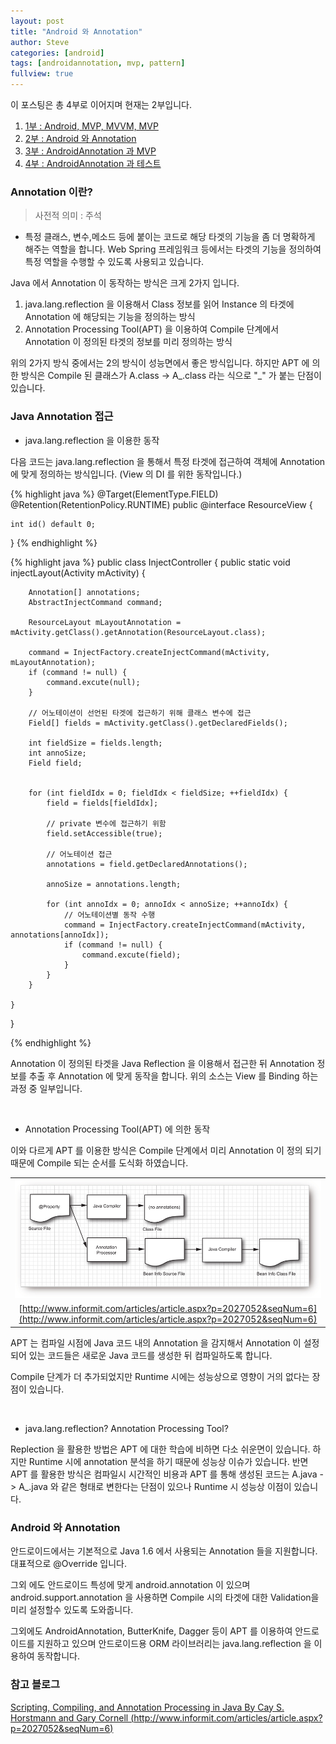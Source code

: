 ```yaml
---
layout: post
title: "Android 와 Annotation"
author: Steve
categories: [android]
tags: [androidannotation, mvp, pattern]
fullview: true
---
```


이 포스팅은 총 4부로 이어지며 현재는 2부입니다.

1. [1부 : Android, MVP, MVVM, MVP](/android/2015/01/18/01.Android%20mvc%20mvvm%20mvp.html)
2. [2부 : Android 와 Annotation](/android/2015/01/18/02.android%20%E1%84%8B%E1%85%AA%20annotation.html)
3. [3부 : AndroidAnnotation 과 MVP](/android/2015/01/18/03.androidannotation%20%E1%84%80%E1%85%AA%20mvp.html)
4. [4부 : AndroidAnnotation 과 테스트](/android/2015/01/18/04.androidannotation%20%E1%84%80%E1%85%AA%20%E1%84%90%E1%85%A6%E1%84%89%E1%85%B3%E1%84%90%E1%85%B3.html)


### Annotation 이란?

> 사전적 의미 : 주석

* 특정 클래스, 변수,메소드 등에 붙이는 코드로 해당 타겟의 기능을 좀 더 명확하게 해주는 역할을 합니다. Web Spring 프레임워크 등에서는 타겟의 기능을 정의하여 특정 역할을 수행할 수 있도록 사용되고 있습니다.

Java 에서 Annotation 이 동작하는 방식은 크게 2가지 입니다.

1. java.lang.reflection 을 이용해서 Class 정보를 읽어 Instance 의 타겟에 Annotation 에 해당되는 기능을 정의하는 방식
2. Annotation Processing Tool(APT) 을 이용하여 Compile 단계에서 Annotation 이 정의된 타겟의 정보를 미리 정의하는 방식

위의 2가지 방식 중에서는 2의 방식이 성능면에서 좋은 방식입니다. 하지만 APT 에 의한 방식은 Compile 된 클래스가 A.class -> A\_.class 라는 식으로 "_" 가 붙는 단점이 있습니다.

### Java Annotation 접근


* java.lang.reflection 을 이용한 동작

다음 코드는 java.lang.reflection 을 통해서 특정 타겟에 접근하여 객체에 Annotation 에 맞게 정의하는 방식입니다.
(View 의 DI 를 위한 동작입니다.)

{% highlight java %}
@Target(ElementType.FIELD)
@Retention(RetentionPolicy.RUNTIME)
public @interface ResourceView {

    int id() default 0;

}
{% endhighlight %}

{% highlight java %}
public class InjectController {
    public static void injectLayout(Activity mActivity) {

        Annotation[] annotations;
        AbstractInjectCommand command;

        ResourceLayout mLayoutAnnotation = mActivity.getClass().getAnnotation(ResourceLayout.class);

        command = InjectFactory.createInjectCommand(mActivity, mLayoutAnnotation);
        if (command != null) {
            command.excute(null);
        }

        // 어노테이션이 선언된 타겟에 접근하기 위해 클래스 변수에 접근
        Field[] fields = mActivity.getClass().getDeclaredFields();

        int fieldSize = fields.length;
        int annoSize;
        Field field;


        for (int fieldIdx = 0; fieldIdx < fieldSize; ++fieldIdx) {
            field = fields[fieldIdx];

            // private 변수에 접근하기 위함
            field.setAccessible(true);

            // 어노테이션 접근
            annotations = field.getDeclaredAnnotations();

            annoSize = annotations.length;

            for (int annoIdx = 0; annoIdx < annoSize; ++annoIdx) {
                // 어노테이션별 동작 수행
                command = InjectFactory.createInjectCommand(mActivity, annotations[annoIdx]);
                if (command != null) {
                    command.excute(field);
                }
            }
        }

    }
}

{% endhighlight %}

Annotation 이 정의된 타겟을 Java Reflection 을 이용해서 접근한 뒤 Annotation 정보를 추출 후 Annotation 에 맞게 동작을 합니다.
위의 소스는 View 를 Binding 하는 과정 중 일부입니다.

<br />

* Annotation Processing Tool(APT) 에 의한 동작

이와 다르게 APT 를 이용한 방식은 Compile 단계에서 미리 Annotation 이 정의 되기 때문에
Compile 되는 순서를 도식화 하였습니다.

| |
|:-----:|
|![Summary Image](./assets/media/post_images/java-apt.jpg)|
|[http://www.informit.com/articles/article.aspx?p=2027052&seqNum=6](http://www.informit.com/articles/article.aspx?p=2027052&seqNum=6)|


APT 는 컴파일 시점에 Java 코드 내의 Annotation 을 감지해서 Annotation 이 설정되어 있는 코드들은 새로운 Java 코드를 생성한 뒤 컴파일하도록 합니다.

Compile 단계가 더 추가되었지만 Runtime 시에는 성능상으로 영향이 거의 없다는 장점이 있습니다.

<br />

* java.lang.reflection? Annotation Processing Tool?

Replection 을 활용한 방법은 APT 에 대한 학습에 비하면 다소 쉬운면이 있습니다. 하지만 Runtime 시에 annotation 분석을 하기 때문에 성능상 이슈가 있습니다. 반면 APT 를 활용한 방식은 컴파일시 시간적인 비용과 APT 를 통해 생성된 코드는 A.java -> A_.java 와 같은 형태로 변한다는 단점이 있으나 Runtime 시 성능상 이점이 있습니다.

### Android 와 Annotation

안드로이드에서는 기본적으로 Java 1.6 에서 사용되는 Annotation 들을 지원합니다.
대표적으로 @Override 입니다.

그외 에도 안드로이드 특성에 맞게 android.annotation 이 있으며
android.support.annotation 을 사용하면 Compile 시의 타겟에 대한 Validation을 미리 설정할수 있도록 도와줍니다.

그외에도 AndroidAnnotation, ButterKnife, Dagger 등이 APT 를 이용하여 안드로이드를 지원하고 있으며 안드로이드용 ORM 라이브러리는 java.lang.reflection 을 이용하여 동작합니다.

### 참고 블로그

[Scripting, Compiling, and Annotation Processing in Java By Cay S. Horstmann and Gary Cornell (http://www.informit.com/articles/article.aspx?p=2027052&seqNum=6)](http://www.informit.com/articles/article.aspx?p=2027052&seqNum=6)